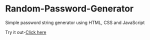 # Random-Password-Generator
Simple password string generator using HTML, CSS and JavaScript 
<p>Try it out-<a href="https://suveshmoza.github.io/Random-Password-Generator/
">Click here</a></p>

